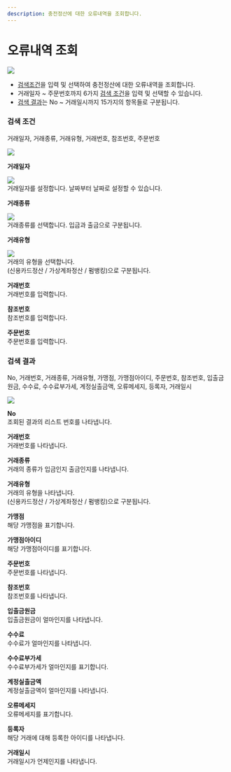 ```yaml
---
description: 충전정산에 대한 오류내역을 조회합니다.
---
```


# 오류내역 조회

![](../.gitbook/assets/가맹점\_오류내역조회.jpeg)

* [검색조건](undefined-1.md#undefined)을 입력 및 선택하여 충전정산에 대한 오류내역을 조회합니다.
* 거래일자 \~ 주문번호까지 6가지 [검색 조건](undefined-1.md#undefined)을 입력 및 선택할 수 있습니다.
* [검색 결과](undefined-1.md#undefined-1)는 No \~ 거래일시까지 15가지의 항목들로 구분됩니다.

### **검색 조건**

거래일자, 거래종류, 거래유형, 거래번호, 참조번호, 주문번호

![](../.gitbook/assets/가맹점\_오류내역조회\_검색조건.jpeg)

**거래일자**

![](../.gitbook/assets/가맹점\_오류내역조회\_거래일자.jpeg)\
거래일자를 설정합니다. 날짜부터 날짜로 설정할 수 있습니다.



**거래종류**

![](../.gitbook/assets/가맹점\_오류내역조회\_거래종류.jpeg)\
거래종류를 선택합니다. 입금과 출금으로 구분됩니다.



**거래유형**

![](../.gitbook/assets/가맹점\_오류내역조회\_거래유형.jpeg)\
거래의 유형을 선택합니다.\
(신용카드정산 / 가상계좌정산 / 펌뱅킹)으로 구분됩니다.



**거래번호**\
거래번호를 입력합니다.



**참조번호**\
참조번호를 입력합니다.



**주문번호**\
주문번호를 입력합니다.











### **검색 결과**

No, 거래번호, 거래종류, 거래유형, 가맹점, 가맹점아이디, 주문번호, 참조번호, 입출금원금, 수수료, 수수료부가세, 계정실출금액, 오류메세지, 등록자, 거래일시

![](../.gitbook/assets/가맹점\_오류내역조회\_검색결과.jpeg)

**No**\
조회된 결과의 리스트 번호를 나타냅니다.



**거래번호**\
거래번호를 나타냅니다.



**거래종류**\
거래의 종류가 입금인지 출금인지를 나타냅니다.



**거래유형**\
거래의 유형을 나타냅니다.\
(신용카드정산 / 가상계좌정산 / 펌뱅킹)으로 구분됩니다.



**가맹점**\
해당 가맹점을 표기합니다.



**가맹점아이디**\
해당 가맹점아이디를 표기합니다.



**주문번호**\
주문번호를 나타냅니다.



**참조번호**\
참조번호를 나타냅니다.



**입출금원금**\
입출금원금이 얼마인지를 나타냅니다.



**수수료**\
수수료가 얼마인지를 나타냅니다.



**수수료부가세**\
수수료부가세가 얼마인지를 표기합니다.



**계정실출금액**\
계정실출금액이 얼마인지를 나타냅니다.



**오류메세지**\
오류메세지를 표기합니다.



**등록자**\
해당 거래에 대해 등록한 아이디를 나타냅니다.



**거래일시**\
거래일시가 언제인지를 나타냅니다.

